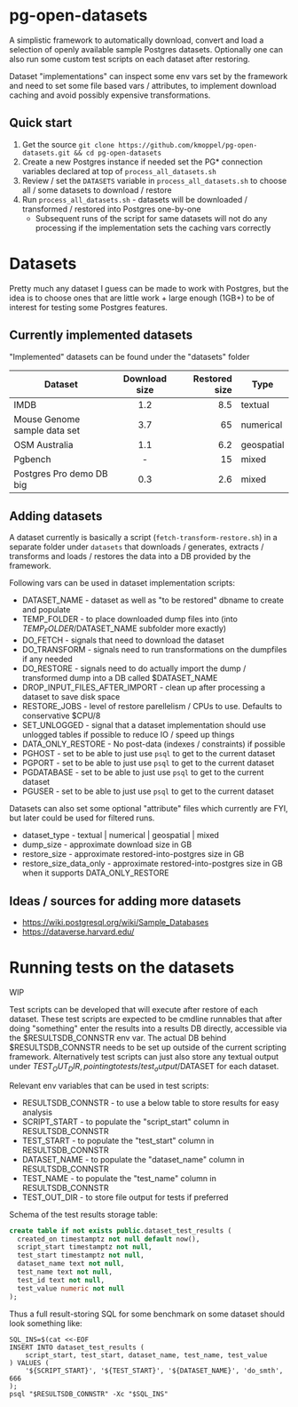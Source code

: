 # pg-open-datasets

A simplistic framework to automatically download, convert and load a selection of openly available sample Postgres datasets.
Optionally one can also run some custom test scripts on each dataset after restoring.

Dataset "implementations" can inspect some env vars set by the framework and need to set some file based vars / attributes,
to implement download caching and avoid possibly expensive transformations.

## Quick start

1. Get the source `git clone https://github.com/kmoppel/pg-open-datasets.git && cd pg-open-datasets`
2. Create a new Postgres instance if needed set the PG* connection variables declared at top of `process_all_datasets.sh`
3. Review / set the `DATASETS` variable in `process_all_datasets.sh` to choose all / some datasets to download / restore
4. Run `process_all_datasets.sh` - datasets will be downloaded / transformed / restored into Postgres one-by-one
   * Subsequent runs of the script for same datasets will not do any processing if the implementation sets the caching vars correctly

# Datasets

Pretty much any dataset I guess can be made to work with Postgres, but the idea is to choose ones that are little work + 
large enough (1GB+) to be of interest for testing some Postgres features.
 
## Currently implemented datasets

"Implemented" datasets can be found under the "datasets" folder

| Dataset                      | Download size | Restored size | Type       |
|------------------------------|:-------------:|--------------:|------------|
| IMDB                         |      1.2      |           8.5 | textual    |
| Mouse Genome sample data set |      3.7      |            65 | numerical  |
| OSM Australia                |      1.1      |           6.2 | geospatial |
| Pgbench                      |       -       |            15 | mixed      |
| Postgres Pro demo DB big      |      0.3      |           2.6 | mixed      |

## Adding datasets

A dataset currently is basically a script (`fetch-transform-restore.sh`) in a separate folder under `datasets` that
downloads / generates, extracts / transforms and loads / restores the data into a DB provided by the framework.

Following vars can be used in dataset implementation scripts:

  * DATASET_NAME - dataset as well as "to be restored" dbname to create and populate
  * TEMP_FOLDER - to place downloaded dump files into (into $TEMP_FOLDER/$DATASET_NAME subfolder more exactly)
  * DO_FETCH - signals that need to download the dataset
  * DO_TRANSFORM - signals need to run transformations on the dumpfiles if any needed  
  * DO_RESTORE - signals need to do actually import the dump / transformed dump into a DB called $DATASET_NAME 
  * DROP_INPUT_FILES_AFTER_IMPORT - clean up after processing a dataset to save disk space 
  * RESTORE_JOBS - level of restore parellelism / CPUs to use. Defaults to conservative $CPU/8 
  * SET_UNLOGGED - signal that a dataset implementation should use unlogged tables if possible to reduce IO / speed up things 
  * DATA_ONLY_RESTORE - No post-data (indexes / constraints) if possible 
  * PGHOST - set to be able to just use `psql` to get to the current dataset 
  * PGPORT - set to be able to just use `psql` to get to the current dataset
  * PGDATABASE - set to be able to just use `psql` to get to the current dataset
  * PGUSER - set to be able to just use `psql` to get to the current dataset

Datasets can also set some optional "attribute" files which currently are FYI, but later could be used for filtered runs.

* dataset_type - textual | numerical | geospatial | mixed  
* dump_size - approximate download size in GB  
* restore_size - approximate restored-into-postgres size in GB  
* restore_size_data_only - approximate restored-into-postgres size in GB when it supports DATA_ONLY_RESTORE  

## Ideas / sources for adding more datasets

* https://wiki.postgresql.org/wiki/Sample_Databases
* https://dataverse.harvard.edu/

# Running tests on the datasets

WIP

Test scripts can be developed that will execute after restore of each dataset.
These test scripts are expected to be cmdline runnables that after doing "something" enter the results into a results DB
directly, accessible via the $RESULTSDB_CONNSTR env var. The actual DB behind $RESULTSDB_CONNSTR needs to be set up outside of
the current scripting framework. Alternatively test scripts can just also store any textual output under $TEST_OUT_DIR,
pointing to tests/test_output/$DATASET for each dataset.

Relevant env variables that can be used in test scripts:

  * RESULTSDB_CONNSTR - to use a below table to store results for easy analysis
  * SCRIPT_START - to populate the "script_start" column in RESULTSDB_CONNSTR
  * TEST_START - to populate the "test_start" column in RESULTSDB_CONNSTR
  * DATASET_NAME - to populate the "dataset_name" column in RESULTSDB_CONNSTR
  * TEST_NAME - to populate the "test_name" column in RESULTSDB_CONNSTR
  * TEST_OUT_DIR - to store file output for tests if preferred

Schema of the test results storage table:

```sql
create table if not exists public.dataset_test_results (
  created_on timestamptz not null default now(),
  script_start timestamptz not null,
  test_start timestamptz not null,
  dataset_name text not null,
  test_name text not null,
  test_id text not null,
  test_value numeric not null
);
```

Thus a full result-storing SQL for some benchmark on some dataset should look something like:

```
SQL_INS=$(cat <<-EOF
INSERT INTO dataset_test_results (
    script_start, test_start, dataset_name, test_name, test_value
) VALUES (
    '${SCRIPT_START}', '${TEST_START}', '${DATASET_NAME}', 'do_smth', 666
);
psql "$RESULTSDB_CONNSTR" -Xc "$SQL_INS"
```

